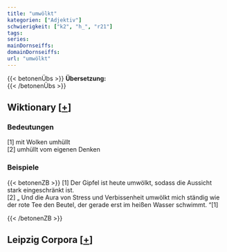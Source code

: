 ```yaml
---
title: "umwölkt"
kategorien: ["Adjektiv"]
schwierigkeit: ["k2", "h_", "r21"]
tags:
series:
mainDornseiffs:
domainDornseiffs:
url: "umwölkt"
---
```


{{< betonenÜbs >}}
**Übersetzung:**  
{{< /betonenÜbs >}}

## Wiktionary [[+](https://de.wiktionary.org/wiki/umwölkt)]

### Bedeutungen
[1] mit Wolken umhüllt  
[2] umhüllt vom eigenen Denken  

### Beispiele
{{< betonenZB >}}
[1] Der Gipfel ist heute umwölkt, sodass die Aussicht stark eingeschränkt ist.  
[2] „ Und die Aura von Stress und Verbissenheit umwölkt mich ständig wie der rote Tee den Beutel, der gerade erst im heißen Wasser schwimmt. “[1]  

{{< /betonenZB >}}

## Leipzig Corpora [[+](https://corpora.uni-leipzig.de/en/res?word=umwölkt&corpusId=deu_newscrawl-public_2018)]

